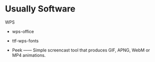 # Usually Software

WPS
- wps-office
- ttf-wps-fonts

- Peek —— Simple screencast tool that produces GIF, APNG, WebM or MP4 animations.